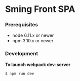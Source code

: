# Sming Front SPA

### Prerequisites
* node 6.11.x or newer
* npm 3.10.x or newer

### Development
**To launch webpack dev-server**
```
$ npm run dev
```